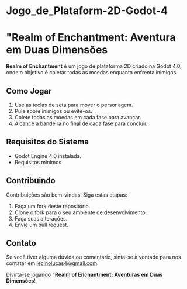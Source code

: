 # Jogo_de_Plataform-2D-Godot-4

# "Realm of Enchantment: Aventura em Duas Dimensões

**Realm of Enchantment** é um jogo de plataforma 2D criado na Godot 4.0, onde o objetivo é coletar todas as moedas enquanto enfrenta inimigos.

## Como Jogar

1. Use as teclas de seta para mover o personagem.
2. Pule sobre inimigos ou evite-os.
3. Colete todas as moedas em cada fase para avançar.
4. Alcance a bandeira no final de cada fase para concluir.

## Requisitos do Sistema

- Godot Engine 4.0 instalada.
- Requisitos minimos 

## Contribuindo

Contribuições são bem-vindas! Siga estas etapas:

1. Faça um fork deste repositório.
2. Clone o fork para o seu ambiente de desenvolvimento.
3. Faça suas alterações.
4. Envie um pull request.

## Contato

Se você tiver alguma dúvida ou comentário, sinta-se à vontade para nos contatar em lecinolucas4@gmail.com.

Divirta-se jogando **"Realm of Enchantment: Aventuras em Duas Dimensões**!
